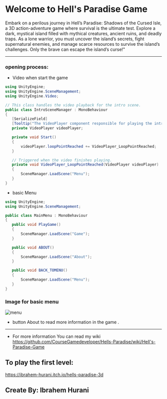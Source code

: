 # Welcome to Hell's Paradise Game
Embark on a perilous journey in Hell’s Paradise: Shadows of the Cursed Isle, a 3D action-adventure game where survival is the ultimate test. Explore a dark, mystical island filled with mythical creatures, ancient ruins, and deadly traps. As a lone warrior, you must uncover the island’s secrets, fight supernatural enemies, and manage scarce resources to survive the island’s challenges. Only the brave can escape the island’s curse!"

---

### opening process:
* Video when start the game
 ```csharp
using UnityEngine;
using UnityEngine.SceneManagement;
using UnityEngine.Video;

// This class handles the video playback for the intro scene.
public class IntroSceneManager : MonoBehaviour
{
    [SerializeField]
    [Tooltip("The VideoPlayer component responsible for playing the intro video.")]
    private VideoPlayer videoPlayer;

    private void Start()
    {
        videoPlayer.loopPointReached += VideoPlayer_LoopPointReached;
    }

    // Triggered when the video finishes playing.
    private void VideoPlayer_LoopPointReached(VideoPlayer videoPlayer)
    {
        SceneManager.LoadScene("Menu");
    }
}

```
* basic Menu

 ```csharp
using UnityEngine;
using UnityEngine.SceneManagement;

public class MainMenu : MonoBehaviour
{
    public void PlayGame()
    {
        SceneManager.LoadScene("Game");
    }

    public void ABOUT()
    {
        SceneManager.LoadScene("About");
    }

    public void BACK_TOMENU()
    {
        SceneManager.LoadScene("Menu");
    }
}

 ```
### Image for basic menu
![menu](https://github.com/user-attachments/assets/0dc624f5-98d0-4444-aa05-cced34b24f38)

* button About to read more information in the game .

---
* For more information You can read my wiki https://github.com/CourseGamedeveloper/Hells-Paradise/wiki/Hell's-Paradise-Game
## To play the first level:
https://ibrahem-hurani.itch.io/hells-paradise-3d
## Create By: Ibrahem Hurani
